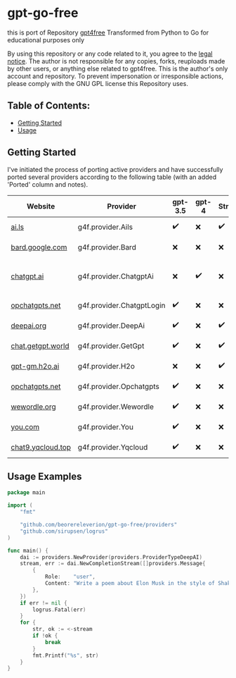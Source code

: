 # gpt-go-free

this is port of Repository [gpt4free](https://github.com/xtekky/gpt4free) Transformed from Python to Go for educational purposes only

By using this repository or any code related to it, you agree to the [legal notice](./LEGAL_NOTICE.md). The author is not responsible for any copies, forks, reuploads made by other users, or anything else related to gpt4free. This is the author's only account and repository. To prevent impersonation or irresponsible actions, please comply with the GNU GPL license this Repository uses.

## Table of Contents:

- [Getting Started](#getting-started)
- [Usage](#usage-examples)

## Getting Started

I've initiated the process of porting active providers and have successfully ported several providers according to the following table (with an added 'Ported' column and notes).

| Website| Provider| gpt-3.5 | gpt-4 | Streaming | Status | Auth | Ported | Notes |
| ------ | ------- | ------- | ----- | --------- | ------ | ---- | ------ | ----- |
| [ai.ls](https://ai.ls) | g4f.provider.Ails | ✔️ | ❌ | ✔️ | ![Active](https://img.shields.io/badge/Active-brightgreen) | ❌ | ❌ | |
| [bard.google.com](https://bard.google.com) | g4f.provider.Bard | ❌ | ❌ | ❌ | ![Active](https://img.shields.io/badge/Active-brightgreen) | ✔️ | ❌ | |
| [chatgpt.ai](https://chatgpt.ai/gpt-4/) | g4f.provider.ChatgptAi | ❌ | ✔️ | ❌ | ![Active](https://img.shields.io/badge/Active-brightgreen) | ❌ | ✔️ | This is not gpt-4 :( |
| [opchatgpts.net](https://opchatgpts.net) | g4f.provider.ChatgptLogin | ✔️ | ❌ | ❌ | ![Active](https://img.shields.io/badge/Active-brightgreen) | ❌ | ❌ | |
| [deepai.org](https://deepai.org) | g4f.provider.DeepAi | ✔️ | ❌ | ✔️ | ![Active](https://img.shields.io/badge/Active-brightgreen) | ❌ | ✔️ | all OK |
| [chat.getgpt.world](https://chat.getgpt.world/) | g4f.provider.GetGpt | ✔️ | ❌ | ✔️ | ![Active](https://img.shields.io/badge/Active-brightgreen) | ❌ | ❌ | |
| [gpt-gm.h2o.ai](https://gpt-gm.h2o.ai) | g4f.provider.H2o | ❌ | ❌ | ✔️ | ![Active](https://img.shields.io/badge/Active-brightgreen) | ❌ | ❌ | |
| [opchatgpts.net](https://opchatgpts.net) | g4f.provider.Opchatgpts | ✔️ | ❌ | ❌ | ![Active](https://img.shields.io/badge/Active-brightgreen) | ❌ | ❌ | |
| [wewordle.org](https://wewordle.org/) | g4f.provider.Wewordle | ✔️ | ❌ | ❌ | ![Active](https://img.shields.io/badge/Active-brightgreen) | ❌ | ❌ | |
| [you.com](https://you.com) | g4f.provider.You | ✔️ | ❌ | ❌ | ![Active](https://img.shields.io/badge/Active-brightgreen) | ❌ | ❌ | |
| [chat9.yqcloud.top](https://chat9.yqcloud.top/) | g4f.provider.Yqcloud | ✔️ | ❌ | ❌ | ![Active](https://img.shields.io/badge/Active-brightgreen) | ❌ | ❌ | |

## Usage Examples

```go
package main

import (
	"fmt"

	"github.com/beorereleverion/gpt-go-free/providers"
	"github.com/sirupsen/logrus"
)

func main() {
	dai := providers.NewProvider(providers.ProviderTypeDeepAI)
	stream, err := dai.NewCompletionStream([]providers.Message{
		{
			Role:    "user",
			Content: "Write a poem about Elon Musk in the style of Shakespeare",
		},
	})
	if err != nil {
		logrus.Fatal(err)
	}
	for {
		str, ok := <-stream
		if !ok {
			break
		}
		fmt.Printf("%s", str)
	}
}
```
